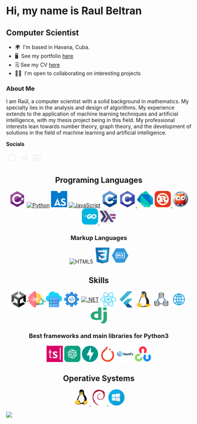 # Hi, my name is Raul Beltran

## Computer Scientist
* 🌍  I'm based in Havana, Cuba.
* 🖥️  See my portfolio [here](https://rb58853.github.io/CV/)
* 🗒️  See my CV [here](https://github.com/rb58853/rb58853/raw/main/assets/cv%20.pdf)
* 🤝🏻  I'm open to collaborating on interesting projects


### About Me
I am Raúl, a computer scientist with a solid background in mathematics. My specialty lies in the analysis and design of algorithms. My experience extends to the application of machine learning techniques and artificial intelligence, with my thesis project being in this field.
My professional interests lean towards number theory, graph theory, and the development of solutions in the field of machine learning and artificial intelligence.
<!--
[![committers.top badge](https://user-badge.committers.top/cuba/rb58853.svg)](https://user-badge.committers.top/cuba/rb58853)
-->

**Socials**
<p align="left"> <a href="https://www.github.com/rb58853" target="_blank" rel="noreferrer"><img src="assets/github.svg" width="30" height="30" /></a> <a href="https://t.me/rb58853" target="_blank" rel="noreferrer"><img src="assets/telegram.svg" width="30" height="30" /></a> <a href="mailto:rb58853@gmail.com" target="_blank" rel="noreferrer"><img src="assets/gmail.svg" width="30" height="30" /></a></p>


<h2 align = "center"> Programing Languages</h2>
<div align = "center">  
    <a href="https://docs.microsoft.com/en-us/dotnet/csharp/" target="_blank" rel="noreferrer"><img src="https://raw.githubusercontent.com/devicons/devicon/master/icons/csharp/csharp-original.svg" minwidth= "44" minheight="44" width="44" height="44" alt="C#" /></a>  
    <a href="https://www.python.org/" target="_blank" rel="noreferrer"><img src="https://raw.githubusercontent.com/danielcranney/readme-generator/main/public/icons/skills/python-colored.svg" width="44" height="44" alt="Python" /></a>  
    <a href="" target="_blank" rel="noreferrer"><img src="https://github.com/rb58853/rb58853/raw/main/assets/asm.svg" width="44" height="44" alt="MIPS" /></a>  
    <a href="https://developer.mozilla.org/en-US/docs/Web/JavaScript" target="_blank" rel="noreferrer"><img src="https://raw.githubusercontent.com/danielcranney/readme-generator/main/public/icons/skills/javascript-colored.svg" width="44" height="44" alt="JavaScript" /></a>  
    <a href="" target="_blank" rel="noreferrer"><img src="https://raw.githubusercontent.com/devicons/devicon/master/icons/cplusplus/cplusplus-original.svg" width="44" height="44" alt="C#" /></a>  
    <a href="" target="_blank" rel="noreferrer"> <img src="assets/c.png" width="44" height="44" alt="C"/> </a> 
    <a href="" target="_blank" rel="noreferrer"><img src="https://raw.githubusercontent.com/devicons/devicon/master/icons/dart/dart-original.svg" width="44" height="44" alt="MIPS" /></a>  
    <a href="" target="_blank" rel="noreferrer"> <img src="assets/SkillIconsRust.png" width="44" height="44" alt="RUST"/> </a> 
    <a href="" target="_blank" rel="noreferrer"> <img src="assets/Prolog.png" width="44" height="44" alt="Prolog"/> </a> 
    <a href="" target="_blank" rel="noreferrer"> <img src="assets/GO.png" width="44" height="44" alt="Goland"/> </a> 
    <a href="" target="_blank" rel="noreferrer"> <img src="assets/Haskell.png" width="44" height="44" alt="Haskell"/> </a> 
</div>   



<h3 align="center">Markup Languages</h3>
<div align="center">
    <img src="https://raw.githubusercontent.com/danielcranney/readme-generator/main/public/icons/skills/html5-colored.svg" width="44" height="44" alt="HTML5">
    <img src="https://raw.githubusercontent.com/devicons/devicon/master/icons/css3/css3-original.svg" width="44" height="44" alt="CSS">
    <img src="assets/markdown.png" width="44" height="44" alt="Markdown">
</div>

<h2 align = "center"> Skills</h2>
<div align= "center">
    <a href="" target="_blank" rel="noreferrer">
        <img align="center" src="https://raw.githubusercontent.com/devicons/devicon/master/icons/unity/unity-original.svg" 
             width="44" height="44" alt="HTML5" />
    </a>
    <a href="" target="_blank" rel="noreferrer">
      <img align="center" src="assets/AI.png" width="44" height="44" alt="Python" />
    </a>  
  <a href="" target="_blank" rel="noreferrer"><img align="center" src="assets/SRI.png" width="44" height="44" alt="C#"/></a>  
 <a href="" target="_blank" rel="noreferrer"><img align="center" src="assets/compiler.png" width="44" height="44" alt="Compilers" /></a>  
 <a href="https://dotnet.microsoft.com/en-us/" target="_blank" rel="noreferrer"><img align="center" src="https://raw.githubusercontent.com/danielcranney/readme-generator/main/public/icons/skills/dot-net-colored.svg" width="44" height="44" alt=".NET" /></a>  
 <a href="" target="_blank" rel="noreferrer"><img align="center" src="https://raw.githubusercontent.com/devicons/devicon/master/icons/react/react-original.svg" width="44" height="44" alt="C#" /></a>  
 <a href="" target="_blank" rel="noreferrer"><img align="center" src="https://raw.githubusercontent.com/devicons/devicon/master/icons/flutter/flutter-original.svg" width="44" height="44" alt="C#" /></a>  
 <a href="" target="_blank" rel="noreferrer"><img align="center" src="assets/OS.png" width="44" height="44" alt="C#" /></a>  
 <a href="" target="_blank" rel="noreferrer"><img align="center" src="assets/DS.png" width="44" height="44" alt="DS" /></a>  
 <a href="" target="_blank" rel="noreferrer"><img align="center" src="assets/networks.png" width="44" height="44" alt="Networks" /></a>  
      <a href="https://www.djangoproject.com" target="_blank" rel="noreferrer"><img align="center" src="assets/django.png" width="44" height="44" alt="Django" /></a>  
</div>









<h3 align = "center"> Best frameworks and main libraries for Python3</h3>
<div align = "center">
    <a href="" target="_blank" rel="noreferrer"><img src="https://github.com/rb58853/rb58853/raw/main/assets/typesense.webp" width="44" height="44" alt="Python" /></a>
      <a href="" target="_blank" rel="noreferrer"><img src="https://github.com/rb58853/rb58853/raw/main/assets/openai.svg" width="44" height="44" alt="openai" /></a>
      <a href="" target="_blank" rel="noreferrer"><img src="https://github.com/devicons/devicon/raw/master/icons/fastapi/fastapi-original.svg" width="44" height="44" alt="Python" /></a>
      <img src="https://github.com/devicons/devicon/blob/master/icons/pytorch/pytorch-original.svg" title="Pytorch"  alt="Pytorch" width="44" height="44"/>
      <img src="https://github.com/devicons/devicon/blob/master/icons/numpy/numpy-original-wordmark.svg" title="Numpy" alt="Numpy" width="44" height="44"/>
      <img src="https://github.com/devicons/devicon/blob/master/icons/opencv/opencv-original.svg" title="mpl" alt="mpl" width="44" height="44"/>
</div>



<h2 align = "center">Operative Systems</h2>
<div align= "center">
  <a href = "https://www.privacyguides.org/en/os/linux-overview/#:~:text=Linux%20is%20an%20open%2Dsource,computers%20from%20the%20ground%20up."> <img src="https://raw.githubusercontent.com/devicons/devicon/master/icons/linux/linux-original.svg" title="Linux" alt="Linux" width="44" height="44"/> </a> 
  <a href = "https://operavps.com/blog/what-is-debian/#:~:text=Debian%20is%20free%2C%20open%2Dsource,Linux%20are%20based%20on%20it."><img src="https://raw.githubusercontent.com/devicons/devicon/master/icons/debian/debian-original.svg"  title="Linux" alt="Debian" width="44" height="44"/> </a>
  <a href = ""><img src="assets/windows.png"  title="Linux" alt="Windows" width="44" height="44"/> </a>
</div>

<a href=""><img width="1200" height="auto" src="https://streak-stats.demolab.com?user=rb58853&theme=dark&hide_border=false&border_radius=5&card_width=1200"></a>





